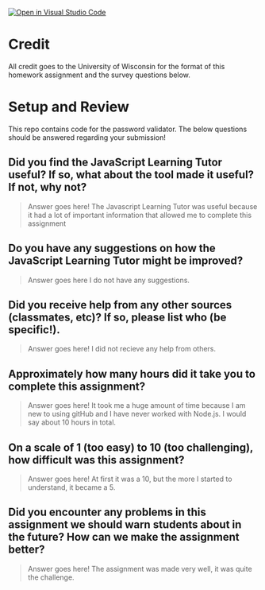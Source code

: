 [![Open in Visual Studio Code](https://classroom.github.com/assets/open-in-vscode-f059dc9a6f8d3a56e377f745f24479a46679e63a5d9fe6f495e02850cd0d8118.svg)](https://classroom.github.com/online_ide?assignment_repo_id=5459182&assignment_repo_type=AssignmentRepo)
# Credit

All credit goes to the University of Wisconsin for the format of this homework assignment and the survey questions below.

# Setup and Review

This repo contains code for the password validator. The below questions should be answered regarding your submission!

## Did you find the JavaScript Learning Tutor useful? If so, what about the tool made it useful? If not, why not?
> Answer goes here!
The Javascript Learning Tutor was useful because it had a lot of important information that allowed me to complete this assignment

## Do you have any suggestions on how the JavaScript Learning Tutor might be improved?
> Answer goes here
I do not have any suggestions.

## Did you receive help from any other sources (classmates, etc)? If so, please list who (be specific!).
> Answer goes here!
I did not recieve any help from others.

## Approximately how many hours did it take you to complete this assignment?
> Answer goes here!
It took me a huge amount of time because I am new to using gitHub and I have never worked with Node.js. I would say about 10 hours in total.

## On a scale of 1 (too easy) to 10 (too challenging), how difficult was this assignment?
> Answer goes here!
At first it was a 10, but the more I started to understand, it became a 5.

## Did you encounter any problems in this assignment we should warn students about in the future? How can we make the assignment better?
> Answer goes here!
The assignment was made very well, it was quite the challenge.
